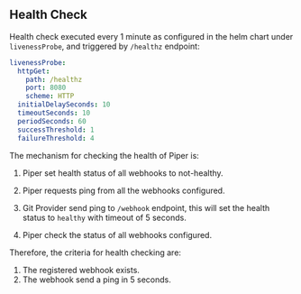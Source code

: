 ## Health Check

Health check executed every 1 minute as configured in the helm chart under `livenessProbe`, and triggered by `/healthz` endpoint:
```yaml
livenessProbe:
  httpGet:
    path: /healthz
    port: 8080
    scheme: HTTP
  initialDelaySeconds: 10
  timeoutSeconds: 10
  periodSeconds: 60
  successThreshold: 1
  failureThreshold: 4
```

The mechanism for checking the health of Piper is:

1. Piper set health status of all webhooks to not-healthy.

2. Piper requests ping from all the webhooks configured. 

3. Git Provider send ping to `/webhook` endpoint, this will set the health status to `healthy` with timeout of 5 seconds.

4. Piper check the status of all webhooks configured.

Therefore, the criteria for health checking are:
1. The registered webhook exists. 
2. The webhook send a ping in 5 seconds.


